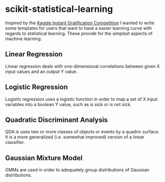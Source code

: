 # scikit-statistical-learning
Inspired by the [Kaggle Instant Gratification Competition](https://www.kaggle.com/c/instant-gratification) I wanted to write some templates for users that want to have a easier learning curve with regards to statistical learning. These provide for the simplest aspects of machine learning.

## Linear Regression

Linear regression deals with one-dimensional correlations between given X input values and an output Y value.

## Logistic Regression

Logistic regression uses a logistic function in order to map a set of X input variables into a boolean Y value, such as is sick or is not sick.

## Quadratic Discriminant Analysis

QDA is uses two or more classes of objects or events by a quadric surface. It is a more generalized (i.e. somewhat improved) version of a linear classifier.

## Gaussian Mixture Model

GMMs are used in order to adequately group distributions of Gaussian distributions.
